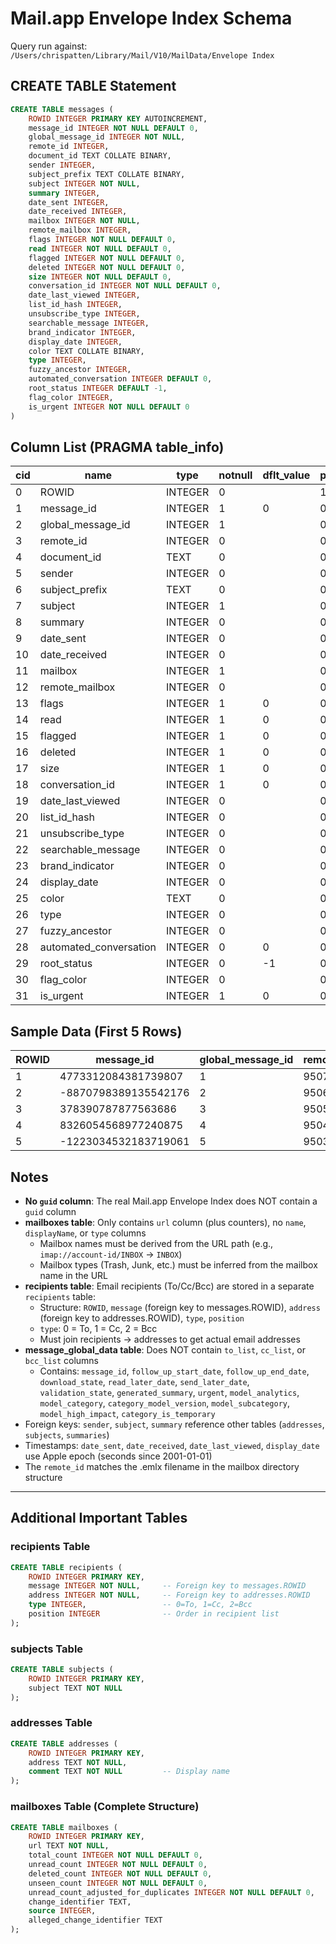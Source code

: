 # Mail.app Envelope Index Schema

Query run against: `/Users/chrispatten/Library/Mail/V10/MailData/Envelope Index`

## CREATE TABLE Statement

```sql
CREATE TABLE messages (
    ROWID INTEGER PRIMARY KEY AUTOINCREMENT,
    message_id INTEGER NOT NULL DEFAULT 0,
    global_message_id INTEGER NOT NULL,
    remote_id INTEGER,
    document_id TEXT COLLATE BINARY,
    sender INTEGER,
    subject_prefix TEXT COLLATE BINARY,
    subject INTEGER NOT NULL,
    summary INTEGER,
    date_sent INTEGER,
    date_received INTEGER,
    mailbox INTEGER NOT NULL,
    remote_mailbox INTEGER,
    flags INTEGER NOT NULL DEFAULT 0,
    read INTEGER NOT NULL DEFAULT 0,
    flagged INTEGER NOT NULL DEFAULT 0,
    deleted INTEGER NOT NULL DEFAULT 0,
    size INTEGER NOT NULL DEFAULT 0,
    conversation_id INTEGER NOT NULL DEFAULT 0,
    date_last_viewed INTEGER,
    list_id_hash INTEGER,
    unsubscribe_type INTEGER,
    searchable_message INTEGER,
    brand_indicator INTEGER,
    display_date INTEGER,
    color TEXT COLLATE BINARY,
    type INTEGER,
    fuzzy_ancestor INTEGER,
    automated_conversation INTEGER DEFAULT 0,
    root_status INTEGER DEFAULT -1,
    flag_color INTEGER,
    is_urgent INTEGER NOT NULL DEFAULT 0
)
```

## Column List (PRAGMA table_info)

| cid | name                    | type    | notnull | dflt_value | pk |
|-----|-------------------------|---------|---------| ---------- |----|
| 0   | ROWID                   | INTEGER | 0       |            | 1  |
| 1   | message_id              | INTEGER | 1       | 0          | 0  |
| 2   | global_message_id       | INTEGER | 1       |            | 0  |
| 3   | remote_id               | INTEGER | 0       |            | 0  |
| 4   | document_id             | TEXT    | 0       |            | 0  |
| 5   | sender                  | INTEGER | 0       |            | 0  |
| 6   | subject_prefix          | TEXT    | 0       |            | 0  |
| 7   | subject                 | INTEGER | 1       |            | 0  |
| 8   | summary                 | INTEGER | 0       |            | 0  |
| 9   | date_sent               | INTEGER | 0       |            | 0  |
| 10  | date_received           | INTEGER | 0       |            | 0  |
| 11  | mailbox                 | INTEGER | 1       |            | 0  |
| 12  | remote_mailbox          | INTEGER | 0       |            | 0  |
| 13  | flags                   | INTEGER | 1       | 0          | 0  |
| 14  | read                    | INTEGER | 1       | 0          | 0  |
| 15  | flagged                 | INTEGER | 1       | 0          | 0  |
| 16  | deleted                 | INTEGER | 1       | 0          | 0  |
| 17  | size                    | INTEGER | 1       | 0          | 0  |
| 18  | conversation_id         | INTEGER | 1       | 0          | 0  |
| 19  | date_last_viewed        | INTEGER | 0       |            | 0  |
| 20  | list_id_hash            | INTEGER | 0       |            | 0  |
| 21  | unsubscribe_type        | INTEGER | 0       |            | 0  |
| 22  | searchable_message      | INTEGER | 0       |            | 0  |
| 23  | brand_indicator         | INTEGER | 0       |            | 0  |
| 24  | display_date            | INTEGER | 0       |            | 0  |
| 25  | color                   | TEXT    | 0       |            | 0  |
| 26  | type                    | INTEGER | 0       |            | 0  |
| 27  | fuzzy_ancestor          | INTEGER | 0       |            | 0  |
| 28  | automated_conversation  | INTEGER | 0       | 0          | 0  |
| 29  | root_status             | INTEGER | 0       | -1         | 0  |
| 30  | flag_color              | INTEGER | 0       |            | 0  |
| 31  | is_urgent               | INTEGER | 1       | 0          | 0  |

## Sample Data (First 5 Rows)

| ROWID | message_id            | global_message_id | remote_id | sender | subject | date_sent  | date_received | mailbox | flags       | read | conversation_id |
|-------|-----------------------|-------------------|-----------|--------|---------|------------|---------------|---------|-------------|------|-----------------|
| 1     | 4773312084381739807   | 1                 | 9507      | 1      | 1       | 1677098044 | 1677098108    | 2       | 8590195840  | 0    | 31              |
| 2     | -8870798389135542176  | 2                 | 9506      | 3      | 2       | 1677078053 | 1677078055    | 2       | 8590195840  | 0    | 30              |
| 3     | 378390787877563686    | 3                 | 9505      | 4      | 3       | 1677029074 | 1677029121    | 2       | 25770065025 | 1    | 29              |
| 4     | 8326054568977240875   | 4                 | 9504      | 5      | 4       | 1677007502 | 1677007509    | 2       | 8590132353  | 1    | 636             |
| 5     | -1223034532183719061  | 5                 | 9503      | 7      | 5       | 1677003409 | 1677003411    | 2       | 8590195840  | 0    | 28              |

## Notes

- **No `guid` column**: The real Mail.app Envelope Index does NOT contain a `guid` column
- **mailboxes table**: Only contains `url` column (plus counters), no `name`, `displayName`, or `type` columns
  - Mailbox names must be derived from the URL path (e.g., `imap://account-id/INBOX` → `INBOX`)
  - Mailbox types (Trash, Junk, etc.) must be inferred from the mailbox name in the URL
- **recipients table**: Email recipients (To/Cc/Bcc) are stored in a separate `recipients` table:
  - Structure: `ROWID`, `message` (foreign key to messages.ROWID), `address` (foreign key to addresses.ROWID), `type`, `position`
  - `type`: 0 = To, 1 = Cc, 2 = Bcc
  - Must join recipients → addresses to get actual email addresses
- **message_global_data table**: Does NOT contain `to_list`, `cc_list`, or `bcc_list` columns
  - Contains: `message_id`, `follow_up_start_date`, `follow_up_end_date`, `download_state`, `read_later_date`, `send_later_date`, `validation_state`, `generated_summary`, `urgent`, `model_analytics`, `model_category`, `category_model_version`, `model_subcategory`, `model_high_impact`, `category_is_temporary`
- Foreign keys: `sender`, `subject`, `summary` reference other tables (`addresses`, `subjects`, `summaries`)
- Timestamps: `date_sent`, `date_received`, `date_last_viewed`, `display_date` use Apple epoch (seconds since 2001-01-01)
- The `remote_id` matches the .emlx filename in the mailbox directory structure

---

## Additional Important Tables

### recipients Table

```sql
CREATE TABLE recipients (
    ROWID INTEGER PRIMARY KEY,
    message INTEGER NOT NULL,     -- Foreign key to messages.ROWID
    address INTEGER NOT NULL,     -- Foreign key to addresses.ROWID
    type INTEGER,                 -- 0=To, 1=Cc, 2=Bcc
    position INTEGER              -- Order in recipient list
);
```

### subjects Table

```sql
CREATE TABLE subjects (
    ROWID INTEGER PRIMARY KEY,
    subject TEXT NOT NULL
);
```

### addresses Table

```sql
CREATE TABLE addresses (
    ROWID INTEGER PRIMARY KEY,
    address TEXT NOT NULL,
    comment TEXT NOT NULL         -- Display name
);
```

### mailboxes Table (Complete Structure)

```sql
CREATE TABLE mailboxes (
    ROWID INTEGER PRIMARY KEY,
    url TEXT NOT NULL,
    total_count INTEGER NOT NULL DEFAULT 0,
    unread_count INTEGER NOT NULL DEFAULT 0,
    deleted_count INTEGER NOT NULL DEFAULT 0,
    unseen_count INTEGER NOT NULL DEFAULT 0,
    unread_count_adjusted_for_duplicates INTEGER NOT NULL DEFAULT 0,
    change_identifier TEXT,
    source INTEGER,
    alleged_change_identifier TEXT
);
```
